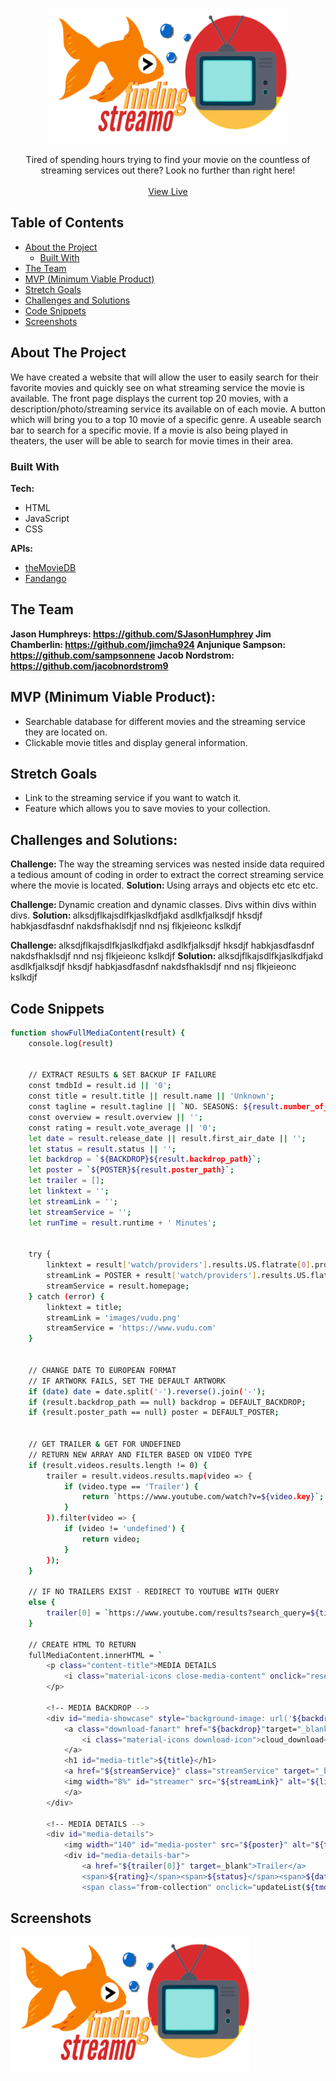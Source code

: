 <!-- PROJECT LOGO -->
<br />
<p align="center">
  <a href="## // link to website // ##">
    <img src="images/finding_streamo.png" alt="Logo" width="384px" height="216">
  </a>

  <!-- <h2 align="center"> finding streamo </span></h2> -->

  <p align="center">
    Tired of spending hours trying to find your movie on the countless of streaming services out there? Look no further than right here!
    <br />
    <br />
    <a href="## link to website ##">View Live</a>
  </p>
</p>



<!-- TABLE OF CONTENTS -->
## Table of Contents

* [About the Project](#about-the-project)   
  * [Built With](#built-with)               
* [The Team](#the-team)
* [MVP (Minimum Viable Product)](#mvp-minimum-viable-product)
* [Stretch Goals](#stretch-goals)
* [Challenges and Solutions](#challenges-and-solutions)
* [Code Snippets](#code-snippets)
* [Screenshots](#screenshots)

<!-- ABOUT THE PROJECT -->
## About The Project

We have created a website that will allow the user to easily search for their favorite movies and quickly see on what streaming service the movie is available. The front page displays the current top 20 movies, with a description/photo/streaming service its available on of each movie. A button which will bring you to a top 10 movie of a specific genre. A useable search bar to search for a specific movie. If a movie is also being played in theaters, the user will be able to search for movie times in their area.

### Built With

<strong> Tech: </strong>
* HTML
* JavaScript
* CSS

<strong> APIs: </strong>

* [theMovieDB](https://themoviedb.org)
* [Fandango](https://developer.fandango.com)

## The Team

<strong> Jason Humphreys: https://github.com/SJasonHumphrey </strong>
<strong> Jim Chamberlin: https://github.com/jimcha924 </strong>
<strong> Anjunique Sampson: https://github.com/sampsonnene </strong>
<strong> Jacob Nordstrom: https://github.com/jacobnordstrom9 </strong>

## MVP (Minimum Viable Product):

* Searchable database for different movies and the streaming service they are located on.
* Clickable movie titles and display general information.

## Stretch Goals

* Link to the streaming service if you want to watch it. 
* Feature which allows you to save movies to your collection. 

## Challenges and Solutions: 

<strong> Challenge: </strong> The way the streaming services was nested inside data required a tedious amount of coding in order to extract the correct streaming service where the movie is located. 
<strong> Solution: </strong> Using arrays and objects etc etc etc.

<strong> Challenge: </strong> Dynamic creation and dynamic classes. Divs within divs within divs. 
<strong> Solution: </strong> alksdjflkajsdlfkjaslkdfjakd asdlkfjalksdjf hksdjf habkjasdfasdnf nakdsfhaklsdjf nnd nsj flkjeieonc kslkdjf

<strong> Challenge: </strong> alksdjflkajsdlfkjaslkdfjakd asdlkfjalksdjf hksdjf habkjasdfasdnf nakdsfhaklsdjf nnd nsj flkjeieonc kslkdjf
<strong> Solution: </strong> alksdjflkajsdlfkjaslkdfjakd asdlkfjalksdjf hksdjf habkjasdfasdnf nakdsfhaklsdjf nnd nsj flkjeieonc kslkdjf

## Code Snippets

```sh
function showFullMediaContent(result) {
    console.log(result)


    // EXTRACT RESULTS & SET BACKUP IF FAILURE
    const tmdbId = result.id || '0';
    const title = result.title || result.name || 'Unknown';
    const tagline = result.tagline || `NO. SEASONS: ${result.number_of_seasons}  ~  NO. EPISODES: ${result.number_of_episodes}` || '';
    const overview = result.overview || '';
    const rating = result.vote_average || '0';
    let date = result.release_date || result.first_air_date || '';
    let status = result.status || '';
    let backdrop = `${BACKDROP}${result.backdrop_path}`;
    let poster = `${POSTER}${result.poster_path}`;
    let trailer = [];
    let linktext = '';
    let streamLink = '';
    let streamService = '';
    let runTime = result.runtime + ' Minutes';


    try {
        linktext = result['watch/providers'].results.US.flatrate[0].provider_name;
        streamLink = POSTER + result['watch/providers'].results.US.flatrate[0].logo_path;
        streamService = result.homepage; 
    } catch (error) {
        linktext = title;
        streamLink = 'images/vudu.png'
        streamService = 'https://www.vudu.com' 
    }


    // CHANGE DATE TO EUROPEAN FORMAT 
    // IF ARTWORK FAILS, SET THE DEFAULT ARTWORK
    if (date) date = date.split('-').reverse().join('-');
    if (result.backdrop_path == null) backdrop = DEFAULT_BACKDROP;
    if (result.poster_path == null) poster = DEFAULT_POSTER;
    

    // GET TRAILER & GET FOR UNDEFINED
    // RETURN NEW ARRAY AND FILTER BASED ON VIDEO TYPE
    if (result.videos.results.length != 0) {
        trailer = result.videos.results.map(video => {
            if (video.type == 'Trailer') {
                return `https://www.youtube.com/watch?v=${video.key}`;
            }
        }).filter(video => {
            if (video != 'undefined') {
                return video;
            }
        });
    }

    // IF NO TRAILERS EXIST - REDIRECT TO YOUTUBE WITH QUERY
    else {
        trailer[0] = `https://www.youtube.com/results?search_query=${title}`;
    }

    // CREATE HTML TO RETURN
    fullMediaContent.innerHTML = `
        <p class="content-title">MEDIA DETAILS
            <i class="material-icons close-media-content" onclick="resetFullMediaContent(); checkIfCollectionChanged(${tmdbId})">close</i>
        </p>

        <!-- MEDIA BACKDROP -->
        <div id="media-showcase" style="background-image: url('${backdrop}')">
            <a class="download-fanart" href="${backdrop}"target="_blank">DOWNLOAD WALLPAPER<br/>
                <i class="material-icons download-icon">cloud_download</i>
            </a>
            <h1 id="media-title">${title}</h1>
            <a href="${streamService}" class="streamService" target="_blank">
            <img width="8%" id="streamer" src="${streamLink}" alt="${linktext}">
            </a>
        </div>

        <!-- MEDIA DETAILS -->
        <div id="media-details">
            <img width="140" id="media-poster" src="${poster}" alt="${title}">
            <div id="media-details-bar">
                <a href="${trailer[0]}" target=_blank">Trailer</a>
                <span>${rating}</span><span>${status}</span><span>${date}</span><span>${runTime}</span>
                <span class="from-collection" onclick="updateList(${tmdbId},'#from-full-media-collection')">Add/Remove from Collection</span>

```

## Screenshots

<img src="images/finding_streamo.png" alt="Logo" width="384px" height="216">


